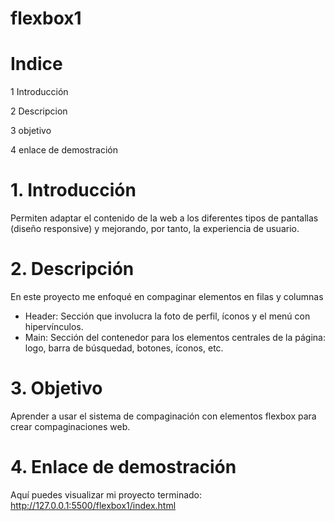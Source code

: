 # flexbox1
# Indice
1 Introducción

2 Descripcion

3 objetivo

4 enlace de demostración
# 1. Introducción
Permiten adaptar el contenido de la web a los diferentes tipos de pantallas (diseño responsive) y mejorando, por tanto, la experiencia de usuario.

# 2. Descripción
En este proyecto me enfoqué en compaginar elementos en filas y columnas
* Header: Sección que involucra la foto de perfil, íconos y el menú con hipervínculos.
* Main: Sección del contenedor para los elementos centrales de la página: logo, barra de búsquedad, botones, íconos, etc.
# 3. Objetivo
Aprender a usar el sistema de compaginación con elementos flexbox para crear compaginaciones web. 
# 4. Enlace de demostración
Aquí puedes visualizar mi proyecto terminado: http://127.0.0.1:5500/flexbox1/index.html

